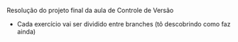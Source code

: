 Resolução do projeto final da aula de Controle de Versão
- Cada exercício vai ser dividido entre branches (tô descobrindo como faz ainda)